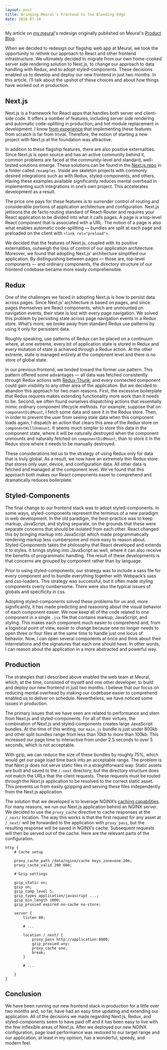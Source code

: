 ```yaml
---
layout: post
title: Bringing Meural's Frontend to the Bleeding Edge
date: 2018-07-10
---
```

<div class="message">
My article on <a href="https://my.meural.com">my.meural</a>'s redesign originally published on Meural's <a href="https://medium.com/meural-product-development/bringing-our-frontend-to-the-bleeding-edge-dc81b89f8d14">Product Blog</a>.
</div>

When we decided to redesign our flagship web app at Meural, we took the opportunity to rethink our approach to React and other frontend infrastructure. We ultimately decided to migrate from our own home-cooked server side rendering solution to Next.js, to change our approach to data handling with Redux, and to adopt styled-components. These decisions enabled us to develop and deploy our new frontend in just two months. In this article, I’ll talk about the upshot of these choices and about how things have worked out in production.

## Next.js

Next.js is a framework for React apps that handles both server and client-side code. It offers a number of features, including server side rendering and automatic code-splitting in production; and hot module replacement in development. I know [from experience](https://medium.com/meural-product-development/setting-up-server-side-rendering-with-react-redux-and-django-4d6f4d2fd705) that implementing these features from scratch is far from trivial. Therefore, the notion of starting a new project with Next.js at the foundation was attractive.

In addition to these flagship features, there are also positive externalities. Since Next.js is open source and has an active community behind it, common problems are faced at the community-level and standard, well-tested solutions emerge. These solutions can be found in the [Next.js repo](https://github.com/zeit/next.js/tree/canary/examples) in a folder called `/examples`. Inside are skeleton projects with commonly desired integrations such as with Redux, styled-components, and others. Having these examples available significantly reduces mental overhead in implementing such integrations in one’s own project. This accelerates development as a result.

The price one pays for these features is to surrender control of routing and considerable portions of application architecture and configuration. Next.js jettisons the de facto routing standard of React-Router and requires your React application to be divided into what it calls pages. A page is a top-level React component that is associated with a URL. The notion of a page is also what enables automatic code-splitting — bundles are split at each page and preloaded on the client with `<link rel="preload">`.

We decided that the features of Next.js, coupled with its positive externalities, outweigh the loss of control of our application architecture. Moreover, we found that adopting Next.js’ architecture simplified our application. By distinguishing between pages — those are, top-level components — and ordinary components, the directory structure of our frontend codebase became more easily comprehensible.

## Redux

One of the challenges we faced in adopting Next.js is how to persist data across pages. Since Next.js’ architecture is based on pages, and since pages themselves are React components, which are unmounted on navigation events, their state is lost with every page navigation. We solved this problem by persisting state across page navigation events in a Redux store. What’s more, we broke away from standard Redux use patterns by using it only for persistent data.

Roughly speaking, use patterns of Redux can be placed on a continuum where, at one extreme, every bit of application state is stored in Redux and every mutation of state is achieved through a Redux action. At the other extreme, state is managed entirely at the component level and there is no store of global state.

In our previous frontend, we tended toward the former use pattern. This pattern offered some advantages — all data was fetched consistently through Redux actions with [Redux-Thunk](https://github.com/reduxjs/redux-thunk); and every connected component could gain visibility to any other area of the application. But we decided to abandon this approach for two main reasons. First, the excessive boilerplate that Redux requires makes extending functionality more work than it needs to be. Second, we often found ourselves dispatching actions that essentially mimic ordinary component lifecycle methods. For example, suppose that on `componentDidMount`, I fetch some data and save it in the Redux store. Then, in order to prevent the user from seeing stale data when this component loads again, I dispatch an action that clears this area of the Redux store on `componentWillUnmount`. It seems much simpler to store this data in the component state, where it will be naturally destroyed when the component unmounts and naturally fetched on `componentDidMount`, than to store it in the Redux store where it needs to be manually destroyed.

These considerations led us to the strategy of using Redux only for data that is truly global. As a result, we now have an extremely thin Redux store that stores only user, device, and configuration data. All other data is fetched and managed at the component level. We’ve found that this approach both makes our React components easer to comprehend and dramatically reduces boilerplate.

## Styled-Components

The final change to our frontend stack was to adopt styled-components. In some ways, styled-components represent the terminus of a new paradigm in web development. In the old paradigm, the best-practice was to keep markup, JavaScript, and styling separate, on the grounds that these were separate concerns that should be isolated from each other. React changed this by bringing markup into JavaScript which made programmatically rendering markup less cumbersome and more easy to reason about. Styled-Components takes the philosophy that React developed and extends it to styles. It brings styling into JavaScript as well, where it can also receive the benefits of programmatic handling. The result of these developments is that concerns are grouped by component rather than by language.

Prior to using styled-components, our strategy was to include a sass file for every component and to bundle everything together with Webpack’s sass and css-loaders. This strategy was successful, but it often made styling components overly cumbersome. There were also the typical issues of globals and specificity in css.

Adopting styled-components solved these problems for us and, more significantly, it has made predicting and reasoning about the visual behavior of each component easier. We now keep all of the code related to one component in a single `.jsx` file that contains markup, JavaScript, and styling. This makes each component much easier to comprehend and, from a logistical point of view, easier to change because one no longer needs to open three or four files at the same time to handle just one locus of behavior. Now, I can open several components at once and think about their interrelations and the signatures that each one should have. In other words, I can reason about the application in a more abstracted and powerful way.

## Production

The strategies that I described above enabled the web team at Meural, which, at the time, consisted of myself and one other developer, to build and deploy our new frontend in just two months. I believe that our focus on reducing mental overhead by making our codebase easier to comprehend enabled us to deliver on schedule. Nevertheless, we have noticed some issues in production.

The primary issues that we have seen are related to performance and stem from Next.js and styled-components. For all of their virtues, the combination of Next.js and styled-components creates large JavaScript bundles. At the time of this writing, our `main.js` bundle is just under 800kb and other split bundles range from less than 10kb to more than 100kb. This increased our page time to interactive from under 2.5 seconds to over 5 seconds, which is not acceptable.

With gzip, we can reduce the size of these bundles by roughly 75%, which would get our page load time back into an acceptable range. The problem is that Next.js does not serve static files in a straightforward way. Static assets are built and saved to the `/.next` directory, but the directory structure does not match the URLs that the client requests. These requests must be routed through the Next.js application to be resolved to the correct static asset. This prevents us from easily gzipping and serving these files independently from the Next.js application.

The solution that we developed is to leverage NGINX’s [caching capabilities](http://nginx.org/en/docs/http/ngx_http_proxy_module.html#proxy_cache). For many reasons, we run our Next.js application behind an NGINX server. We decided to use the `proxy_cache` directive to cache responses at the `/_next/` location. The way this works is that the first request for any asset at `/_next/` will be forwarded to the application with `proxy_pass`, but the resulting response will be saved in NGINX’s cache. Subsequent requests will then be served out of the cache. Here are the relevant parts of the configuration.

```nginx
http {
    # Cache setup

    proxy_cache_path /data/nginx/cache keys_zone=one:20m; 
    proxy_cache_valid 200 60m;

    # Gzip settings

    gzip_static on;
    gzip on;
    gzip_comp_level 5;
    gzip_types application/javascript ...;
    gzip_min_length 1000;
    gzip_proxied expired no-cache no-store;

    server {
        listen 80;

        # ...

        location /_next/ {
            proxy_pass http://application:8000;
            gzip_proxied any;
            proxy_cache one;
            break;
        }

        # ...

    }
}
```

## Conclusion

We have been running our new frontend stack in production for a little over two months and, so far, have had an easy time updating and extending our application. All of the decisions we made regarding Next.js, Redux, and styled-components seem to have paid off and it has been easy to live with the few inflexible areas of Next.js. After we deployed our new NGINX configuration, page load performance was restored to our target range and our application, at least in my opinion, has a wonderful, speedy, and modern feel.

